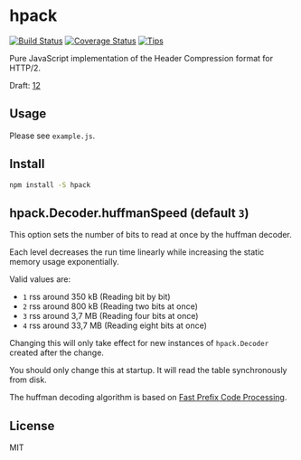 # hpack

[![Build Status](https://travis-ci.org/tellnes/hpack.svg?branch=master)](https://travis-ci.org/tellnes/hpack)
[![Coverage Status](https://coveralls.io/repos/tellnes/hpack/badge.svg?branch=master)](https://coveralls.io/r/tellnes/hpack?branch=master)
[![Tips](https://img.shields.io/gratipay/tellnes.svg)](https://gratipay.com/tellnes/)

Pure JavaScript implementation of the Header Compression format for HTTP/2.

Draft: [12](https://tools.ietf.org/html/draft-ietf-httpbis-header-compression-12)

## Usage

Please see `example.js`.

## Install

```bash
npm install -S hpack
```


## hpack.Decoder.huffmanSpeed (default `3`)

This option sets the number of bits to read at once by the huffman decoder.

Each level decreases the run time linearly while increasing the static memory
usage exponentially.

Valid values are:
- `1` rss around 350 kB  (Reading bit by bit)
- `2` rss around 800 kB  (Reading two bits at once)
- `3` rss around 3,7 MB  (Reading four bits at once)
- `4` rss around 33,7 MB (Reading eight bits at once)

Changing this will only take effect for new instances of `hpack.Decoder`
created after the change.

You should only change this at startup. It will read the table synchronously
from disk.

The huffman decoding algorithm is based on
[Fast Prefix Code Processing](http://graphics.ics.uci.edu/pub/Prefix.pdf).


## License

MIT
